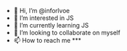 - 👋 Hi, I’m @inforlvoe
- 👀 I’m interested in JS
- 🌱 I’m currently learning JS
- 💞️ I’m looking to collaborate on myself
- 📫 How to reach me ***

<!---
inforlvoe/inforlvoe is a ✨ special ✨ repository because its `README.md` (this file) appears on your GitHub profile.
You can click the Preview link to take a look at your changes.
--->
